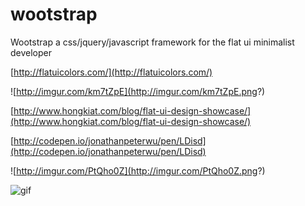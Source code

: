 wootstrap
=========

Wootstrap a css/jquery/javascript framework for the flat ui minimalist developer 


[http://flatuicolors.com/](http://flatuicolors.com/)

![http://imgur.com/km7tZpE](http://imgur.com/km7tZpE.png?)

[http://www.hongkiat.com/blog/flat-ui-design-showcase/](http://www.hongkiat.com/blog/flat-ui-design-showcase/)

[http://codepen.io/jonathanpeterwu/pen/LDisd](http://codepen.io/jonathanpeterwu/pen/LDisd)

![http://imgur.com/PtQho0Z](http://imgur.com/PtQho0Z.png?)

![gif](http://i.imgur.com/eL3Vg0E.gif?)

